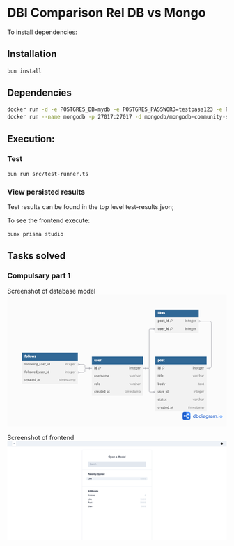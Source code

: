 # DBI Comparison Rel DB vs Mongo

To install dependencies:
## Installation
```bash
bun install
```

## Dependencies
```bash
docker run -d -e POSTGRES_DB=mydb -e POSTGRES_PASSWORD=testpass123 -e POSTGRES_USER=postgres -p "6500:5432" postgres:17.0
docker run --name mongodb -p 27017:27017 -d mongodb/mongodb-community-server:latest
```


## Execution:
### Test
```bash
bun run src/test-runner.ts
```
### View persisted results
Test results can be found in the top level test-results.json;

To see the frontend execute:
```bash
bunx prisma studio
```

## Tasks solved
### Compulsary part 1
Screenshot of database model
!["Database model"](assets/model.png)

Screenshot of frontend
!["Screenshot"](assets/frontend.png)
